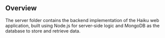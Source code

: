 ## Overview

The server folder contains the backend implementation of the Haiku web application, built using Node.js for server-side logic and MongoDB as the database to store and retrieve data.
